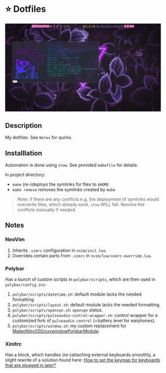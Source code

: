 # ⭐ Dotfiles

![Fetch](./assets/fetch.png)

## Description

My dotfiles. See `Notes` for quirks.

## Installlation

Automation is done using `stow`. See provided `makefile` for details.

In project directory:

- `make` (re-)deploys the symlinks for files to `$HOME`
- `make remove` removes the symlinks created by `make`

> Note: if there are any conflicts e.g. the deployment of symlinks would
> overwrite files, which already exist, `stow` WILL fail. Resolve the
> conflicts manually if needed.

## Notes

### NeoVim

1. Inherits `.vimrc` configuration in `nvim/init.lua`.
2. Overrides certain parts from `.vimrc` in `nvim/lua/vimrc-override.lua`.

### Polybar

Has a bunch of custom scripts in `polybar/scripts`, which are then used in
`polybar/config.ini`:

1. `polybar/scripts/datetime.sh`: default module lacks the needed formatting.
2. `polybar/scripts/layout.sh`: default module lacks the needed formatting.
3. `polybar/scripts/openvpn.sh`: `openvpn` status.
4. `polyber/scripts/pulseaudio-control-wrapper.sh`: control wrapper for a
   customized fork of `pulseaudio-control` (+battery level for earphones).
5. `polybar/scripts/window.sh`: my custom replacement for
   [MateoNitro550/xxxwindowPolybarModule](https://github.com/MateoNitro550/xxxwindowPolybarModule).

### Xinitrc

Has a block, which handles (re-)attaching external keyboards smoothly, a
slight rewrite of a solution found here:
[How to set the keymap for keyboards that are plugged in later?](https://unix.stackexchange.com/questions/253489/how-to-set-the-keymap-for-keyboards-that-are-plugged-in-later)
